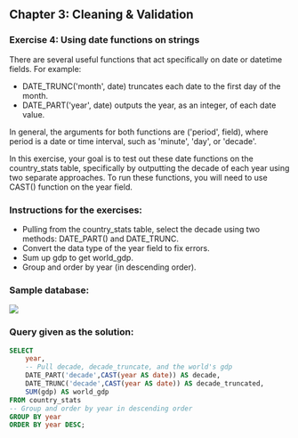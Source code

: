## Chapter 3: Cleaning & Validation
### Exercise 4: Using date functions on strings
There are several useful functions that act specifically on date or datetime fields. For example:

- DATE_TRUNC('month', date) truncates each date to the first day of the month.
- DATE_PART('year', date) outputs the year, as an integer, of each date value.

In general, the arguments for both functions are ('period', field), where period is a date or time interval, such as 'minute', 'day', or 'decade'.

In this exercise, your goal is to test out these date functions on the country_stats table, specifically by outputting the decade of each year using two separate approaches. To run these functions, you will need to use CAST() function on the year field.

### Instructions for the exercises: 
- Pulling from the country_stats table, select the decade using two methods: DATE_PART() and DATE_TRUNC.
- Convert the data type of the year field to fix errors.
- Sum up gdp to get world_gdp.
- Group and order by year (in descending order).

### Sample database:

![](https://camo.githubusercontent.com/32fc2a344bed1bb34e3910afd4cc85d00a2f9987/68747470733a2f2f692e6962622e636f2f704b7a4e3939702f436170747572652d332e706e67)

### Query given as the solution: 

```sql
SELECT 
	year,
    -- Pull decade, decade_truncate, and the world's gdp
    DATE_PART('decade',CAST(year AS date)) AS decade,
    DATE_TRUNC('decade',CAST(year AS date)) AS decade_truncated,
    SUM(gdp) AS world_gdp
FROM country_stats
-- Group and order by year in descending order
GROUP BY year
ORDER BY year DESC;
```